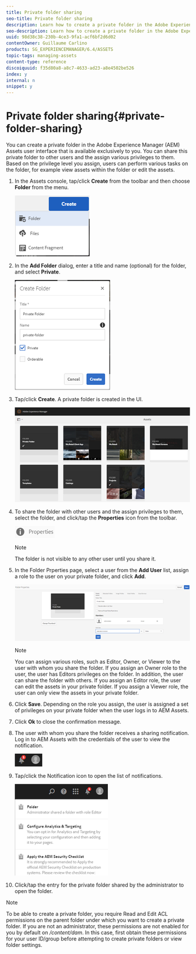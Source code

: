 ```yaml
---
title: Private folder sharing
seo-title: Private folder sharing
description: Learn how to create a private folder in the Adobe Experience Manager (AEM) Assets and share it with other users and the assign various privileges to them.
seo-description: Learn how to create a private folder in the Adobe Experience Manager (AEM) Assets and share it with other users and the assign various privileges to them.
uuid: 98d38c38-230b-4ce3-9fa1-acf6bf2d6d02
contentOwner: Guillaume Carlino
products: SG_EXPERIENCEMANAGER/6.4/ASSETS
topic-tags: managing-assets
content-type: reference
discoiquuid: f35d80a8-a8c7-4633-ad23-a8e4502be526
index: y
internal: n
snippet: y
---
```


# Private folder sharing{#private-folder-sharing}

You can create a private folder in the Adobe Experience Manager (AEM) Assets user interface that is available exclusively to you. You can share this private folder to other users and the assign various privileges to them. Based on the privilege level you assign, users can perform various tasks on the folder, for example view assets within the folder or edit the assets.

1. In the Assets console, tap/click **Create** from the toolbar and then choose **Folder** from the menu.

   ![](assets/chlimage_1-420.png)

1. In the **Add Folder** dialog, enter a title and name (optional) for the folder, and select **Private**.

   ![](assets/chlimage_1-421.png)

1. Tap/click **Create**. A private folder is created in the UI.

   ![](assets/chlimage_1-422.png)

1. To share the folder with other users and the assign privileges to them, select the folder, and click/tap the **Properties** icon from the toolbar.

   ![](assets/chlimage_1-423.png)

   >[!NOTE]
   >
   >The folder is not visible to any other user until you share it.

1. In the Folder Prperties page, select a user from the **Add User** list, assign a role to the user on your private folder, and click **Add**.

   ![](assets/chlimage_1-424.png)

   >[!NOTE]
   >
   >You can assign various roles, such as Editor, Owner, or Viewer to the user with whom you share the folder. If you assign an Owner role to the user, the user has Editors privileges on the folder. In addition, the user can share the folder with others. If you assign an Editor role, the user can edit the assets in your private folder. If you assign a Viewer role, the user can only view the assets in your private folder.

1. Click **Save**. Depending on the role you assign, the user is assigned a set of privileges on your private folder when the user logs in to AEM Assets.
1. Click **Ok** to close the confirmation message.
1. The user with whom you share the folder receives a sharing notification. Log in to AEM Assets with the credentials of the user to view the notification.

   ![](assets/chlimage_1-425.png)

1. Tap/click the Notification icon to open the list of notifications.

   ![](assets/chlimage_1-426.png)

1. Click/tap the entry for the private folder shared by the administrator to open the folder.

>[!NOTE]
>
>To be able to create a private folder, you require Read and Edit ACL permissions on the parent folder under which you want to create a private folder. If you are not an administrator, these permissions are not enabled for you by default on */content/dam*. In this case, first obtain these permissions for your user ID/group before attempting to create private folders or view folder settings.

